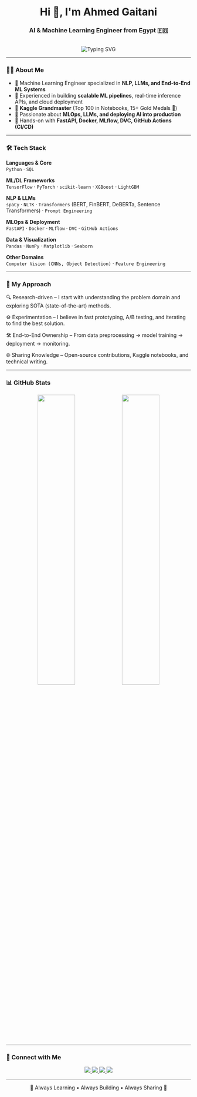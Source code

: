 <h1 align="center">Hi 👋, I'm Ahmed Gaitani</h1>
<h3 align="center">AI & Machine Learning Engineer from Egypt 🇪🇬</h3>

<div align="center">
  <br>
  <img src="https://readme-typing-svg.demolab.com?font=Fira+Code&weight=600&size=26&pause=1000&color=58A6FF&center=true&vCenter=true&width=600&lines=AI+%26+ML+Engineer+%F0%9F%A7%A0;Data+Scientist+%F0%9F%93%8A;NLP+%26+LLM+Practitioner+%F0%9F%96%A5%EF%B8%8F;MLOps+Enthusiast+%F0%9F%9A%80;Open+Source+Contributor+%E2%9C%A8" alt="Typing SVG" />
</div>

---

### 👨‍💻 About Me
- 🔹 Machine Learning Engineer specialized in **NLP, LLMs, and End-to-End ML Systems**  
- 🔹 Experienced in building **scalable ML pipelines**, real-time inference APIs, and cloud deployment  
- 🔹 **Kaggle Grandmaster** (Top 100 in Notebooks, 15+ Gold Medals 🏅)  
- 🔹 Passionate about **MLOps, LLMs, and deploying AI into production**  
- 🔹 Hands-on with **FastAPI, Docker, MLflow, DVC, GitHub Actions (CI/CD)**  

---

### 🛠️ Tech Stack
**Languages & Core**  
`Python` · `SQL`  

**ML/DL Frameworks**  
`TensorFlow` · `PyTorch` · `scikit-learn` · `XGBoost` · `LightGBM`  

**NLP & LLMs**  
`spaCy` · `NLTK` · `Transformers` (BERT, FinBERT, DeBERTa, Sentence Transformers) · `Prompt Engineering`  

**MLOps & Deployment**  
`FastAPI` · `Docker` · `MLflow` · `DVC` · `GitHub Actions`  

**Data & Visualization**  
`Pandas` · `NumPy` · `Matplotlib` · `Seaborn`  

**Other Domains**  
`Computer Vision (CNNs, Object Detection)` · `Feature Engineering`  

---

### 🧩 My Approach

🔍 Research-driven – I start with understanding the problem domain and exploring SOTA (state-of-the-art) methods.

⚙️ Experimentation – I believe in fast prototyping, A/B testing, and iterating to find the best solution.

🛠️ End-to-End Ownership – From data preprocessing → model training → deployment → monitoring.

🌐 Sharing Knowledge – Open-source contributions, Kaggle notebooks, and technical writing.

---

### 📊 GitHub Stats
<p align="center">
  <img src="https://github-readme-stats.vercel.app/api?username=Ahmadgatany&show_icons=true&theme=tokyonight&hide_border=false" width="45%"/>
  <img src="https://github-readme-stats.vercel.app/api/top-langs/?username=Ahmadgatany&layout=compact&theme=tokyonight&hide_border=false" width="45%"/>
</p>

---

### 🔗 Connect with Me
<p align="center">
  <a href="mailto:bargahmed77@gmail.com">
    <img src="https://img.shields.io/badge/Gmail-D14836?style=for-the-badge&logo=gmail&logoColor=white"/>
  </a>
  <a href="https://www.linkedin.com/in/ahmedgaitani/">
    <img src="https://img.shields.io/badge/LinkedIn-0077B5?style=for-the-badge&logo=linkedin&logoColor=white"/>
  </a>
  <a href="https://kaggle.com/ahmedgaitani">
    <img src="https://img.shields.io/badge/Kaggle-20BEFF?style=for-the-badge&logo=kaggle&logoColor=white"/>
  </a>
  <a href="https://github.com/Ahmadgatany">
    <img src="https://img.shields.io/badge/GitHub-100000?style=for-the-badge&logo=github&logoColor=white"/>
  </a>
</p>

---

<p align="center">
  🌟 Always Learning • Always Building • Always Sharing 🌟
</p>
